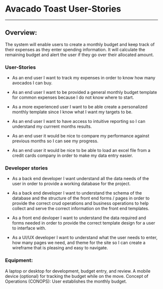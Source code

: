 # Avacado Toast User-Stories
---
## Overview:
The system will enable users to create a monthly budget and keep track of their expenses as they enter spending information. It will calculate the remaining budget and alert the user if they go over their allocated amount.

### User-Stories

- As an end user I want to track my expenses in order to know how many avocados I can buy.

- As an end user I want to be provided a general monthly budget template for common expenses because I do not know where to start.

- As a more experienced user I want to be able create a personalized  monthly template since I know what I want my targets to be.

- As an end user I want to have access to intuitive reporting so I can understand my currrent months results.

- As an end user it would be nice to compare my performance against previous months so I can see my progress.

- As an end user it would be nice to be able to load an excel file from a credit cards company in order to make my data entry easier.  

### Developer stories

- As a back end developer I want understand all the data needs of the user in order to provide a working database for the project.

- As a back end developer I want to understand the schema of the database and the structure of the front end forms / pages in order to provide the correct crud operations and business operations to help collect and serve the correct information on the front end templates.

- As a front end devloper I want to understand the data required and forms needed in order to provide the correct template design for a user to interface with.

- As a UI/UX developer I want to understand what the user needs to enter, how many pages we need, and theme for the site so I can create a wireframe that is pleasing and easy to navigate. 

### Equipment:
A laptop or desktop for development, budget entry, and review.
A mobile device (optional) for tracking the budget while on the move.
Concept of Operations (CONOPS):
User establishes the monthly budget.


